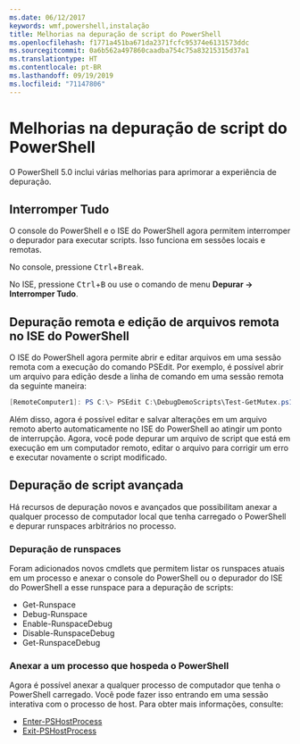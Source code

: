 ```yaml
---
ms.date: 06/12/2017
keywords: wmf,powershell,instalação
title: Melhorias na depuração de script do PowerShell
ms.openlocfilehash: f1771a451ba671da2371fcfc95374e6131573ddc
ms.sourcegitcommit: 0a6b562a497860caadba754c75a83215315d37a1
ms.translationtype: HT
ms.contentlocale: pt-BR
ms.lasthandoff: 09/19/2019
ms.locfileid: "71147806"
---
```

# <a name="improvements-in-powershell-script-debugging"></a>Melhorias na depuração de script do PowerShell

O PowerShell 5.0 inclui várias melhorias para aprimorar a experiência de depuração.

## <a name="break-all"></a>Interromper Tudo

O console do PowerShell e o ISE do PowerShell agora permitem interromper o depurador para executar scripts. Isso funciona em sessões locais e remotas.

No console, pressione <kbd>Ctrl</kbd>+<kbd>Break</kbd>.

No ISE, pressione <kbd>Ctrl</kbd>+<kbd>B</kbd> ou use o comando de menu **Depurar -> Interromper Tudo**.

## <a name="remote-debugging-and-remote-file-editing-in-powershell-ise"></a>Depuração remota e edição de arquivos remota no ISE do PowerShell

O ISE do PowerShell agora permite abrir e editar arquivos em uma sessão remota com a execução do comando PSEdit.
Por exemplo, é possível abrir um arquivo para edição desde a linha de comando em uma sessão remota da seguinte maneira:

```powershell
[RemoteComputer1]: PS C:\> PSEdit C:\DebugDemoScripts\Test-GetMutex.ps1
```

Além disso, agora é possível editar e salvar alterações em um arquivo remoto aberto automaticamente no ISE do PowerShell ao atingir um ponto de interrupção. Agora, você pode depurar um arquivo de script que está em execução em um computador remoto, editar o arquivo para corrigir um erro e executar novamente o script modificado.

## <a name="advanced-script-debugging"></a>Depuração de script avançada

Há recursos de depuração novos e avançados que possibilitam anexar a qualquer processo de computador local que tenha carregado o PowerShell e depurar runspaces arbitrários no processo.

### <a name="runspace-debugging"></a>Depuração de runspaces

Foram adicionados novos cmdlets que permitem listar os runspaces atuais em um processo e anexar o console do PowerShell ou o depurador do ISE do PowerShell a esse runspace para a depuração de scripts:

- Get-Runspace
- Debug-Runspace
- Enable-RunspaceDebug
- Disable-RunspaceDebug
- Get-RunspaceDebug

### <a name="attach-to-process-hosting-powershell"></a>Anexar a um processo que hospeda o PowerShell

Agora é possível anexar a qualquer processo de computador que tenha o PowerShell carregado. Você pode fazer isso entrando em uma sessão interativa com o processo de host. Para obter mais informações, consulte:

- [Enter-PSHostProcess](/powershell/module/Microsoft.PowerShell.Core/Enter-PSHostProcess)
- [Exit-PSHostProcess](/powershell/module/Microsoft.PowerShell.Core/Exit-PSHostProcess)
